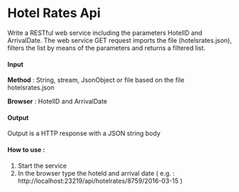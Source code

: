 # Hotel Rates Api

Write a RESTful web service including the parameters HotelID and ArrivalDate. The web service GET request imports the file (hotelsrates.json), filters the list by means of the parameters and returns a filtered list.

#### Input

**Method** :  String, stream, JsonObject or file based on the file hotelsrates.json

**Browser** : HotelID and ArrivalDate

#### Output
Output is a HTTP response with a JSON string body

#### How to use : 
1. Start the service 
2. In the browser type the hoteld and arrival date ( e.g. : http://localhost:23219/api/hotelrates/8759/2016-03-15 )
